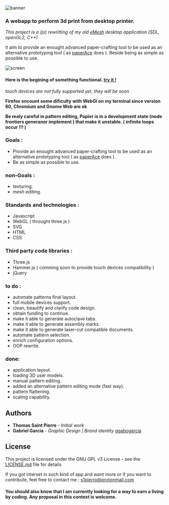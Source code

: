 ![banner](https://github.com/s1pierro/Papier/blob/master/img/papier-GHMDbanner.png "Papier banner")

### A webapp to perform 3d print from desktop printer.
_This project is a (js) rewritting of my old [eMesh](https://www.youtube.com/watch?v=Rcpjqd3NSTE "eMesh") desktop application (SDL, openGL2, C++)_

 It aim to provide an enought advanced paper-crafting tool to be used as an alternative prototyping tool ( as [paperAce](https://plus.google.com/photos/118368888481050824788/album/6366533843773096817/6366533840814789570?authkey=CIr985KLmqXwTA "paperAce") does ). Beside being as simple as possible to use.

![screen](https://github.com/s1pierro/Papier/blob/master/img/papier-screen-shadow.png "Papier screenshot")


#### Here is the begining of something functional. [try it !](https://s1pierro.github.io/Papier/)
_touch devices are not fully supported yet, they will be soon_

**Firefox encount some dificulty with WebGl on my terminal since version 60, Chromium and Gnome Web are ok**

**Be realy careful in pattern editing, Papier is in a development state (node frontiers generanor implement ) that make it unstable. ( infinite loops occur !!! )**

### Goals :

 - Provide an enought advanced paper-crafting tool to be used as an alternative prototyping tool ( as [paperAce](https://plus.google.com/photos/118368888481050824788/album/6366533843773096817/6366533840814789570?authkey=CIr985KLmqXwTA "paperAce") does ).
 - Be as simple as possible to use.

### non-Goals :

 - texturing.
 - mesh editing.


### Standards and technologies :

 - Javascript
 - WebGL ( throught three.js )
 - SVG
 - HTML
 - CSS


### Third party code libraries :

 - Three.js
 - Hammer.js ( comming soon to provide touch devices compatibility )
 - jQuery
 
### to do :

 - automate patterns final layout.
 - full mobile devices support.
 - clean, beautify and clarify code design.
 - obtain funding to continue.
 - make it able to generate autoclave tabs.
 - make it able to generate assembly marks.
 - make it able to generate laser-cut compatible documents.
 - automate pattern selection.
 - enrich configuration options.
 - OOP rewrite.

### done:

 - application layout.
 - loading 3D user models.
 - manual pattern editing.
 - added an alternative pattern editing mode (fast way).
 - pattern flattening.
 - scaling capability.
 
 
## Authors

* **Thomas Saint Pierre** - *Initial work*
* **Gabriel Garcia** - *Graphic Design | Brand identity* [ggabogarcia](https://github.com/ggabogarcia "ggabogarcia")


## License

This project is licensed under the GNU GPL v3 License - see the [LICENSE.md](LICENSE.md) file for details

 
If you got interset in such kind of app and want more or if you want to contribute, feel free to contact me : s1pierro@protonmail.com

#### You should also know that I am currently looking for a way to earn a living by coding. Any proposal in this context is welcome.
	 
